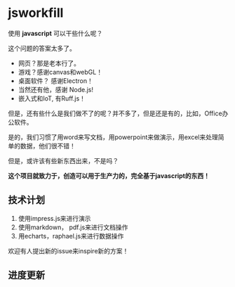 # jsworkfill

使用 **javascript** 可以干些什么呢？

这个问题的答案太多了。

* 网页？那是老本行了。
* 游戏？感谢canvas和webGL！
* 桌面软件？ 感谢Electron！
* 当然还有他，感谢 Node.js!
* 嵌入式和IoT, 有Ruff.js！

但是，还有些什么是我们做不了的呢？并不多了，但是还是有的，比如，Office办公软件。

是的，我们习惯了用word来写文档，用powerpoint来做演示，用excel来处理简单的数据，他们很不错！

但是，或许该有些新东西出来，不是吗？

**这个项目就致力于，创造可以用于生产力的，完全基于javascript的东西！**

## 技术计划

1. 使用impress.js来进行演示
2. 使用markdown， pdf.js来进行文档操作
3. 用echarts，raphael.js来进行数据操作

欢迎有人提出新的issue来inspire新的方案！

## 进度更新


